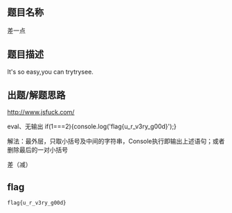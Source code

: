 ## 题目名称
差一点

## 题目描述
It's so easy,you can trytrysee.

## 出题/解题思路
http://www.jsfuck.com/

eval、无输出
if(1===2){console.log('flag{u_r_v3ry_g00d}');}

解法：最外层，只取小括号及中间的字符串，Console执行即输出上述语句；或者删除最后的一对小括号

差（减）

## flag

```
flag{u_r_v3ry_g00d}
```
